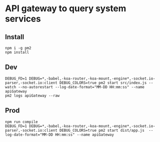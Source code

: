 # API gateway to query system services

## Install
```
npm i -g pm2
npm install
```

## Dev
```
DEBUG_FD=1 DEBUG=*,-babel,-koa-router,-koa-mount,-engine*,-socket.io-parser,-socket.io:client DEBUG_COLORS=true pm2 start src/index.js --watch --no-autorestart --log-date-format="MM-DD HH:mm:ss" --name apiGateway
pm2 logs apiGateway --raw
```

## Prod
```
npm run compile
DEBUG_FD=1 DEBUG=*,-babel,-koa-router,-koa-mount,-engine*,-socket.io-parser,-socket.io:client DEBUG_COLORS=true pm2 start dist/app.js  --log-date-format="MM-DD HH:mm:ss" --name apiGateway
```
